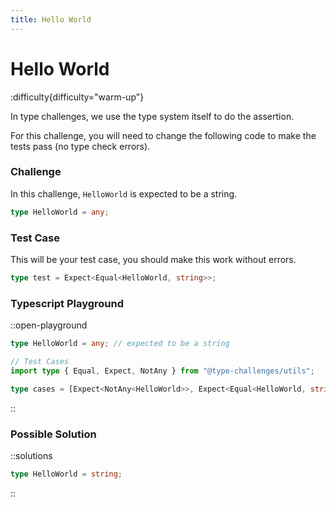 ```yaml
---
title: Hello World
---
```


# Hello World

:difficulty{difficulty="warm-up"}

In type challenges, we use the type system itself to do the assertion.

For this challenge, you will need to change the following code to make the tests pass (no type check errors).

### Challenge

In this challenge, `HelloWorld` is expected to be a string.

```typescript
type HelloWorld = any;
```

### Test Case

This will be your test case, you should make this work without errors.

```typescript
type test = Expect<Equal<HelloWorld, string>>;
```

### Typescript Playground

::open-playground

```typescript
type HelloWorld = any; // expected to be a string

// Test Cases
import type { Equal, Expect, NotAny } from "@type-challenges/utils";

type cases = [Expect<NotAny<HelloWorld>>, Expect<Equal<HelloWorld, string>>];
```

::

### Possible Solution

::solutions

```typescript
type HelloWorld = string;
```

::
